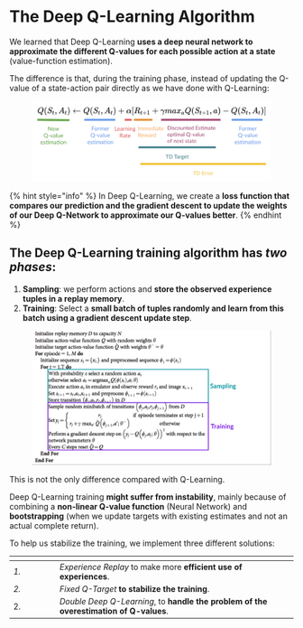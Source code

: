 # The Deep Q-Learning Algorithm

We learned that Deep Q-Learning **uses a deep neural network to approximate the different Q-values for each possible action at a state** (value-function estimation).

The difference is that, during the training phase, instead of updating the Q-value of a state-action pair directly as we have done with Q-Learning:

<figure><img src="../../.gitbook/assets/Q-learning-8.png" alt=""><figcaption></figcaption></figure>

{% hint style="info" %}
In Deep Q-Learning, we create a **loss function that compares our prediction and the gradient descent to update the weights of our Deep Q-Network to approximate our Q-values better**.
{% endhint %}

## The Deep Q-Learning training algorithm has _two phases_:

1. **Sampling**: we perform actions and **store the observed experience tuples in a replay memory**.
2. **Training**: Select a **small batch of tuples randomly and learn from this batch using a gradient descent update step**.

<figure><img src="../../.gitbook/assets/image (19).png" alt=""><figcaption></figcaption></figure>

This is not the only difference compared with Q-Learning.

Deep Q-Learning training **might suffer from instability**, mainly because of combining a **non-linear Q-value function** (Neural Network) and **bootstrapping** (when we update targets with existing estimates and not an actual complete return).

To help us stabilize the training, we implement three different solutions:

<table data-header-hidden><thead><tr><th width="68"></th><th></th></tr></thead><tbody><tr><td><em>1.</em></td><td><em>Experience Replay</em> to make more <strong>efficient use of experiences</strong>.</td></tr><tr><td><em>2.</em></td><td><em>Fixed Q-Target</em> <strong>to stabilize the training</strong>.</td></tr><tr><td>2.</td><td><em>Double Deep Q-Learning</em>, to <strong>handle the problem of the overestimation of Q-values</strong>.</td></tr></tbody></table>

